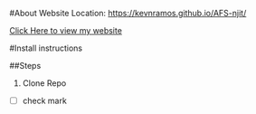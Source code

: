 #About
Website Location: https://kevnramos.github.io/AFS-njit/

[Click Here to view my website](https://kevnramos.github.io/AFS-njit/)




#Install instructions

##Steps
1. Clone Repo

- [ ] check mark

